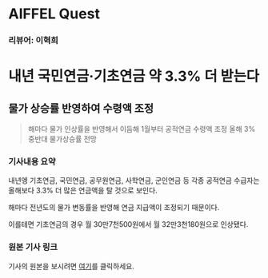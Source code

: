 # AIFFEL Quest

### 리뷰어: 이혁희

# 내년 국민연금·기초연금 약 3.3% 더 받는다


## 물가 상승률 반영하여 수령액 조정


> 해마다 물가 인상률을 반영해서 이듬해 1월부터 공적연금 수령액 조정
> 올해 3% 중반대 물가상승률 전망

### 기사내용 요약

내년엥 기초연금, 국민연금, 공무원연금, 사학연금, 군인연금 등 각종 공적연금 수급자는 올해보다 3.3% 더 많은 연금액을 탈 것으로 보인다.

해마다 전년도의 물가 변동률을 반영해 연금 지급액이 조정되기 때문이다.

이를테면 기초연금의 경우 월 30만7천500원에서 월 32만3천180원으로 인상됐다.

### 원본 기사 링크

기사의 원본을 보시려면 [여기](https://n.news.naver.com/mnews/article/001/0014179229?rc=N&ntype=RANKING)를 클릭하세요.